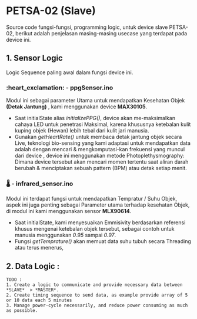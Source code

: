 
# PETSA-02 (Slave)
Source code fungsi-fungsi, programming logic, untuk device slave PETSA-02, berikut adalah penjelasan masing-masing usecase yang terdapat pada device ini.

## 1. Sensor Logic 
Logic Sequence paling awal dalam fungsi device ini.

### :heart_exclamation: - ppgSensor.ino 
Modul ini sebagai parameter Utama untuk mendapatkan Kesehatan Objek **(Detak Jantung)** , kami menggunakan device **MAX30105**.
- Saat initialState alias *initializePPG()*, device akan me-maksimalkan cahaya LED untuk penetrasi Maksimal, karena khususnya ketebalan kulit kuping objek (Hewan) lebih tebal dari kulit jari manusia.
- Gunakan *getHeartRate()* untuk membaca detak jantung objek secara Live, teknologi bio-sensing yang kami adaptasi untuk mendapatkan data adalah dengan mencari & mengkomputasi-kan frekuensi yang muncul dari device , device ini menggunakan metode Photoplethysmography: Dimana device tersebut akan mencari momen tertentu saat aliran darah berubah & menciptakan sebuah pattern (BPM) atau detak setiap menit.

### :thermometer: - infrared_sensor.ino
Modul ini terdapat fungsi untuk mendapatkan Tempratur / Suhu Objek, aspek ini juga penting sebagai Parameter utama terhadap kesehatan Objek, di modul ini kami menggunakan sensor **MLX90614**.
- Saat initialState, kami menyesuaikan Emmisivity berdasarkan referensi khusus mengenai ketebalan objek tersebut, sebagai contoh untuk manusia menggunakan *0.95* sampai *0.97*.
- Fungsi *getTemprature()* akan memuat data suhu tubuh secara Threading atau terus menerus, 


## 2. Data Logic :
```
TODO : 
1. Create a logic to communicate and provide necessary data between *SLAVE*  > *MASTER*.
2. Create timing sequence to send data, as example provide array of 5 or 10 data each 5 minutes
3. Manage power-cycle necessarily, and reduce power consuming as much as possible.
```



